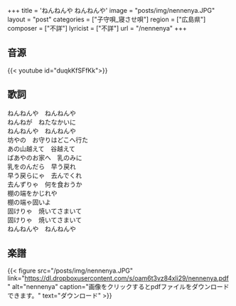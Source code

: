 +++
title = 'ねんねんや ねんねんや'
image = "posts/img/nennenya.JPG"
layout = "post"
categories = ["子守唄_寝させ唄"]
region = ["広島県"]
composer = ["不詳"]
lyricist = ["不詳"]
url = "/nennenya"
+++

## 音源
{{< youtube id="duqkKfSFfKk">}}

## 歌詞
ねんねんや　ねんねんや  
ねんねが　ねたなかいに  
ねんねんや　ねんねんや  
坊やの　お守りはどこへ行た  
あの山越えて　谷越えて  
ばあやのお家へ　乳のみに  
乳をのんだら　早う戻れ  
早う戻らにゃ　去んでくれ  
去んずりゃ　何を食おうか  
棚の端をかじれや  
棚の端ゃ固いよ  
固けりゃ　焼いてさまいて  
固けりゃ　焼いてさまいて  
ねんねんや　ねんねんや  

## 楽譜
{{< figure src="/posts/img/nennenya.JPG" link="https://dl.dropboxusercontent.com/s/oam6t3vz84xli29/nennenya.pdf" alt="nennenya" caption="画像をクリックするとpdfファイルをダウンロードできます。" text="ダウンロード" >}}